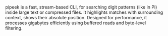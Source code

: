 pipeek is a fast, stream-based CLI, for searching digit patterns (like in Pi) inside large text or compressed files. It highlights matches with surrounding context, shows their absolute position. Designed for performance, it processes gigabytes efficiently using buffered reads and byte-level filtering.